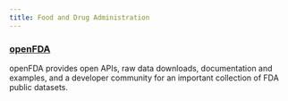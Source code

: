 ```yaml
---
title: Food and Drug Administration
---
```


### [openFDA](https://open.fda.gov/)
openFDA provides open APIs, raw data downloads, documentation and examples, and a developer community for an important collection of FDA public datasets.
